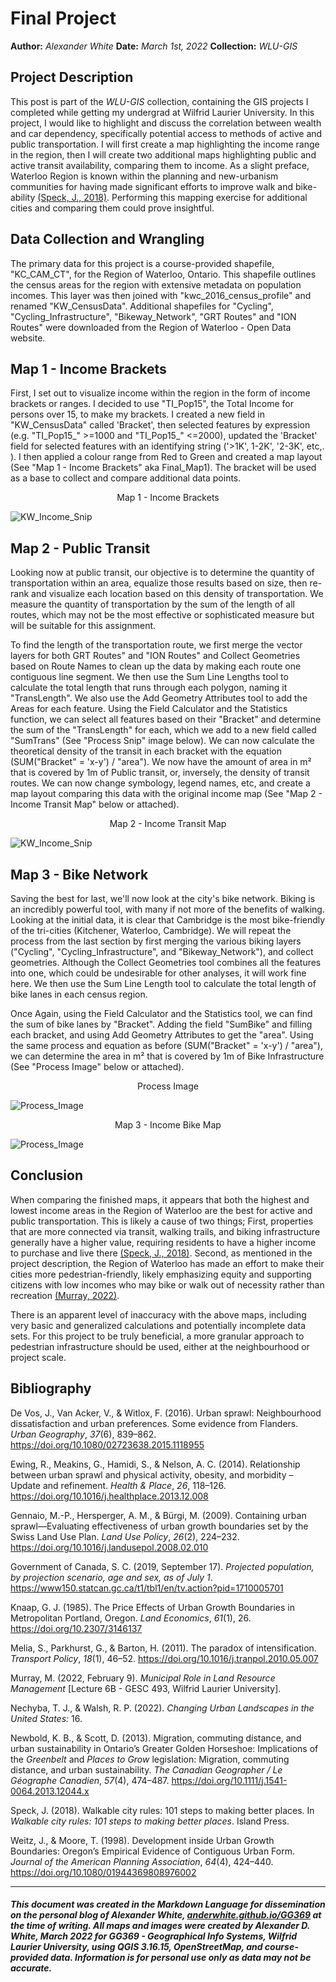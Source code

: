 # Final Project

__Author:__ _Alexander White_
__Date:__ _March 1st, 2022_
__Collection:__ _WLU-GIS_ 

## Project Description 

This post is part of the _WLU-GIS_ collection, containing the GIS projects I completed while getting my undergrad at Wilfrid Laurier University. In this project, I would like to highlight and discuss the correlation between wealth and car dependency, specifically potential access to methods of active and public transportation. I will first create a map highlighting the income range in the region, then I will create two additional maps highlighting public and active transit availability, comparing them to income. As a slight preface, Waterloo Region is known within the planning and new-urbanism communities for having made significant efforts to improve walk and bike-ability [(Speck, J., 2018)](#Bibliography). Performing this mapping exercise for additional cities and comparing them could prove insightful. 

## Data Collection and Wrangling

The primary data for this project is a course-provided shapefile, "KC_CAM_CT", for the Region of Waterloo, Ontario. This shapefile outlines the census areas for the region with extensive metadata on population incomes. This layer was then joined with "kwc_2016_census_profile" and renamed "KW_CensusData". Additional shapefiles for "Cycling", "Cycling_Infrastructure", "Bikeway_Network", "GRT Routes" and "ION Routes" were downloaded from the Region of Waterloo - Open Data website. 

## Map 1 - Income Brackets

First, I set out to visualize income within the region in the form of income brackets or ranges. I decided to use  "TI_Pop15", the Total Income for persons over 15, to make my brackets. I created a new field in "KW_CensusData" called 'Bracket', then selected features by expression (e.g. "TI_Pop15_" >=1000 and "TI_Pop15_" <=2000), updated the 'Bracket' field for selected features with an identifying string ('>1K', 1-2K', '2-3K', etc,. ). I then applied a colour range from  Red to Green and created a map layout (See "Map 1 - Income Brackets" aka Final_Map1). The bracket will be used as a base to collect and compare additional data points.

<div style="page-break-after: always;"></div>

<p style="text-align: center;">Map 1 - Income Brackets</p>

![KW_Income_Snip](../GG369/assets/img/KW_Income_Map.jpg)

## Map 2 - Public Transit

Looking now at public transit, our objective is to determine the quantity of transportation within an area, equalize those results based on size, then re-rank and visualize each location based on this density of transportation. We measure the quantity of transportation by the sum of the length of all routes, which may not be the most effective or sophisticated measure but will be suitable for this assignment. 

To find the length of the transportation route, we first merge the vector layers for both GRT Routes" and "ION Routes" and  Collect Geometries based on Route Names to clean up the data by making each route one contiguous line segment. We then use the Sum Line Lengths tool to calculate the total length that runs through each polygon, naming it "TransLength". We also use the Add Geometry Attributes tool to add the Areas for each feature. Using the Field Calculator and the Statistics function, we can select all features based on their "Bracket" and determine the sum of the "TransLength" for each, which we add to a new field called "SumTrans" (See "Process Snip" image below). We can now calculate the theoretical density of the transit in each bracket with the equation (SUM("Bracket" = 'x-y') / "area"). We now have the amount of area in m² that is covered by 1m of Public transit, or, inversely, the density of transit routes. We can now change symbology, legend names, etc, and create a map layout comparing this data with the original income map (See "Map 2 - Income Transit Map" below or attached).
<div style="page-break-after: always;"></div>

<p style="text-align: center;">Map 2 - Income Transit Map</p>

![KW_Income_Snip](../GG369/assets/img/Income_Transit_Map.jpg)

## Map 3 - Bike Network

Saving the best for last, we'll now look at the city's bike network. Biking is an incredibly powerful tool, with many if not more of the benefits of walking. Looking at the initial data, it is clear that Cambridge is the most bike-friendly of the tri-cities (Kitchener, Waterloo, Cambridge). We will repeat the process from the last section by first merging the various biking layers ("Cycling", "Cycling_Infrastructure", and "Bikeway_Network"), and collect geometries. Although the Collect Geometries tool combines all the features into one, which could be undesirable for other analyses, it will work fine here. We then use the Sum Line Length tool to calculate the total length of bike lanes in each census region. 

Once Again, using the Field Calculator and the Statistics tool, we can find the sum of bike lanes by "Bracket". Adding the field "SumBike" and filling each bracket, and using Add Geometry Attributes to get the "area". Using the same process and equation as before (SUM("Bracket" = 'x-y') / "area"), we can determine the area in m² that is covered by 1m of Bike Infrastructure (See "Process Image" below or attached).

<div style="page-break-after: always;"></div>
<p style="text-align: center;">Process Image</p>

![Process_Image](../GG369/assets/img/Process_Snip.jpg)

<p style="text-align: center;">Map 3 - Income Bike Map</p>

![Process_Image](../GG369/assets/img/Income_Bike_Map.jpg)



## Conclusion

When comparing the finished maps, it appears that both the highest and lowest income areas in the Region of Waterloo are the best for active and public transportation. This is likely a cause of two things; First, properties that are more connected via transit, walking trails, and biking infrastructure generally have a higher value, requiring residents to have a higher income to purchase and live there [(Speck, J., 2018)](#Bibliography). Second, as mentioned in the project description, the Region of Waterloo has made an effort to make their cities more pedestrian-friendly, likely emphasizing equity and supporting citizens with low incomes who may bike or walk out of necessity rather than recreation [(Murray, 2022)](#Bibliography).

There is an apparent level of inaccuracy with the above maps, including very basic and generalized calculations and potentially incomplete data sets. For this project to be truly beneficial, a more granular approach to pedestrian infrastructure should be used, either at the neighbourhood or project scale.

## Bibliography

De Vos, J., Van Acker, V., & Witlox, F. (2016). Urban sprawl: Neighbourhood dissatisfaction and urban preferences. Some evidence from Flanders. *Urban Geography*, *37*(6), 839–862. https://doi.org/10.1080/02723638.2015.1118955

Ewing, R., Meakins, G., Hamidi, S., & Nelson, A. C. (2014). Relationship between urban sprawl and physical activity, obesity, and morbidity – Update and refinement. *Health & Place*, *26*, 118–126. https://doi.org/10.1016/j.healthplace.2013.12.008

Gennaio, M.-P., Hersperger, A. M., & Bürgi, M. (2009). Containing urban sprawl—Evaluating effectiveness of urban growth boundaries set by the Swiss Land Use Plan. *Land Use Policy*, *26*(2), 224–232. https://doi.org/10.1016/j.landusepol.2008.02.010

Government of Canada, S. C. (2019, September 17). *Projected population, by projection scenario, age and sex, as of July 1*. https://www150.statcan.gc.ca/t1/tbl1/en/tv.action?pid=1710005701

Knaap, G. J. (1985). The Price Effects of Urban Growth Boundaries in Metropolitan Portland, Oregon. *Land Economics*, *61*(1), 26. https://doi.org/10.2307/3146137

Melia, S., Parkhurst, G., & Barton, H. (2011). The paradox of intensification. *Transport Policy*, *18*(1), 46–52. https://doi.org/10.1016/j.tranpol.2010.05.007

Murray, M. (2022, February 9). *Municipal Role in Land Resource Management* [Lecture 6B - GESC 493, Wilfrid Laurier University].

Nechyba, T. J., & Walsh, R. P. (2022). *Changing Urban Landscapes in the United States:* 16.

Newbold, K. B., & Scott, D. (2013). Migration, commuting distance, and urban sustainability in Ontario’s Greater Golden Horseshoe: Implications of the *Greenbelt* and *Places to Grow* legislation: Migration, commuting distance, and urban sustainability. *The Canadian Geographer / Le Géographe Canadien*, *57*(4), 474–487. https://doi.org/10.1111/j.1541-0064.2013.12044.x

Speck, J. (2018). Walkable city rules: 101 steps to making better places. In *Walkable city rules: 101 steps to making better places*. Island Press.

Weitz, J., & Moore, T. (1998). Development inside Urban Growth Boundaries: Oregon’s Empirical Evidence of Contiguous Urban Form. *Journal of the American Planning Association*, *64*(4), 424–440. https://doi.org/10.1080/01944369808976002

---
##### This document was created in the Markdown Language for dissemination on the personal blog of Alexander White, [anderwhite.github.io/GG369](https://anderwhite.github.io/GG369/) at the time of writing. All maps and images were created by Alexander D. White, March 2022 for GG369 - Geographical Info Systems, Wilfrid Laurier University, using QGIS 3.16.15, OpenStreetMap, and course-provided data. Information is for personal use only as data may not be accurate.

